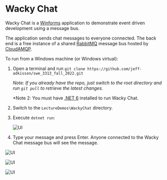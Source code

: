 # Wacky Chat
Wacky Chat is a [Winforms](https://learn.microsoft.com/en-us/dotnet/desktop/winforms/overview/?view=netdesktop-6.0) application to demonstrate event driven development using a message bus.

The application sends chat messages to everyone connected. The back end is a free instance of a shared [RabbitMQ](https://www.rabbitmq.com/) message bus hosted by [CloudAMQP](https://www.cloudamqp.com/).

To run from a Windows machine (or Windows virtual):

1. Open a terminal and run `git clone https://github.com/jeff-adkisson/swe_3313_fall_2022.git`
	
	*Note: If you already have the repo, just switch to the root directory and run `git pull` to retrieve the latest changes.*
	
	*Note 2: You must have [.NET 6](https://dotnet.microsoft.com/en-us/download/dotnet/6.0) installed to run Wacky Chat.
	   
2. Switch to the `LectureDemos\WackyChat` directory.
    
3. Execute `dotnet run`:
   
   ![UI](https://raw.githubusercontent.com/jeff-adkisson/swe_3313_fall_2022/main/LectureDemos/WackyChat/Diagrams/WackyChatUi.png) 

4. Type your message and press Enter. Anyone connected to the Wacky Chat message bus will see the message.

![UI](https://raw.githubusercontent.com/jeff-adkisson/swe_3313_fall_2022/main/LectureDemos/WackyChat/Diagrams/EventDrivenUi.png) 

![UI](https://raw.githubusercontent.com/jeff-adkisson/swe_3313_fall_2022/main/LectureDemos/WackyChat/Diagrams/EventDrivenViaMessageBus.png) 

![UI](https://raw.githubusercontent.com/jeff-adkisson/swe_3313_fall_2022/main/LectureDemos/WackyChat/Diagrams/CloudAMPQFreeInstance.png) 
